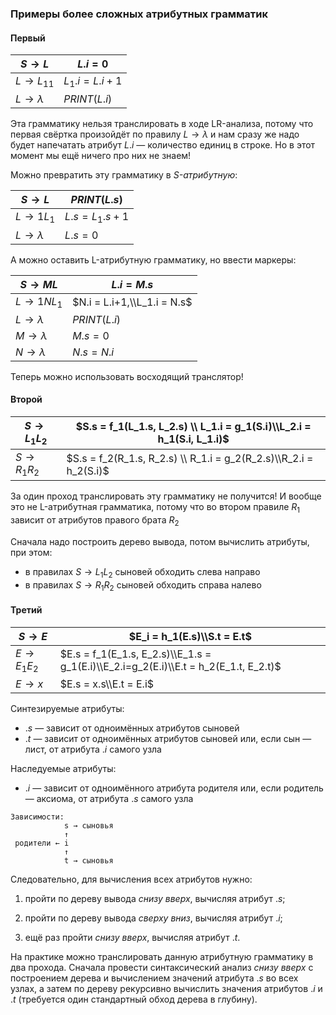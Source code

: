 ### Примеры более сложных атрибутных грамматик

#### Первый

| $S \rightarrow L$       | $L.i = 0$       |
| ----------------------- | --------------- |
| $L \rightarrow L_11$    | $L_1.i = L.i+1$ |
| $L \rightarrow \lambda$ | $PRINT(L.i)$    |

Эта грамматику нельзя транслировать в ходе LR-анализа, потому что первая свёртка произойдёт по правилу $L \rightarrow \lambda$ и нам сразу же надо будет напечатать атрибут $L.i$ — количество единиц в строке. Но в этот момент мы ещё ничего про них не знаем!

Можно превратить эту грамматику в *S-атрибутную*:

| $S \rightarrow L$       | $PRINT(L.s)$    |
| ----------------------- | --------------- |
| $L \rightarrow 1L_1$    | $L.s = L_1.s+1$ |
| $L \rightarrow \lambda$ | $L.s = 0$       |

А можно оставить L-атрибутную грамматику, но ввести маркеры:

| $S \rightarrow ML$      | $L.i = M.s$                 |
| ----------------------- | --------------------------- |
| $L \rightarrow 1NL_1$   | $N.i = L.i+1,\\L_1.i = N.s$ |
| $L \rightarrow \lambda$ | $PRINT(L.i)$                |
| $M \rightarrow \lambda$ | $M.s = 0$                   |
| $N \rightarrow \lambda$ | $N.s = N.i$                 |

Теперь можно использовать восходящий транслятор!

#### Второй

| $S \rightarrow L_1L_2$ | $S.s = f_1(L_1.s, L_2.s) \\ L_1.i = g_1(S.i)\\L_2.i = h_1(S.i, L_1.i)$ |
| ---------------------- | ------------------------------------------------------------ |
| $S \rightarrow R_1R_2$ | $S.s = f_2(R_1.s, R_2.s) \\ R_1.i = g_2(R_2.s)\\R_2.i = h_2(S.i)$ |

За один проход транслировать эту грамматику не получится! И вообще это не L-атрибутная грамматика, потому что во втором правиле $R_1$ зависит от атрибутов правого брата $R_2$

Сначала надо построить дерево вывода, потом вычислить атрибуты, при этом:

- в правилах $S \rightarrow L_1L_2$ сыновей обходить слева направо 
- в правилах $S \rightarrow R_1R_2$ сыновей обходить справа налево



#### Третий

| $S \rightarrow E$      | $E_i = h_1(E.s)\\S.t = E.t$                                  |
| ---------------------- | ------------------------------------------------------------ |
| $E \rightarrow E_1E_2$ | $E.s = f_1(E_1.s, E_2.s)\\E_1.s = g_1(E.i)\\E_2.i=g_2(E.i)\\E.t = h_2(E_1.t, E_2.t)$ |
| $E \rightarrow x$      | $E.s = x.s\\E.t = E.i$                                       |



Синтезируемые атрибуты:

- $.s$ — зависит от одноимённых атрибутов сыновей
- $.t$ — зависит от одноимённых атрибутов сыновей или, если сын — лист, от атрибута $.i$ самого узла

Наследуемые атрибуты:

- $.i$ — зависит от одноимённого атрибута родителя или, если родитель — аксиома, от атрибута $.s$ самого узла

```
Зависимости:
			s → сыновья
			↑
 родители ← i 
			↑
			t → сыновья
```

Следовательно, для вычисления всех атрибутов нужно:

1. пройти по дереву вывода *снизу вверх*, вычисляя атрибут $.s$;

2. пройти по дереву вывода *сверху вниз*, вычисляя атрибут $.i$;

3. ещё раз пройти *снизу вверх*, вычисляя атрибут $.t$.

На практике можно транслировать данную атрибутную грамматику в два прохода. Сначала провести синтаксический анализ *снизу вверх* с построением дерева и вычислением значений атрибута $.s$ во всех узлах, а затем по дереву рекурсивно вычислить значения атрибутов $.i$ и $.t$ (требуется один стандартный обход дерева в глубину).